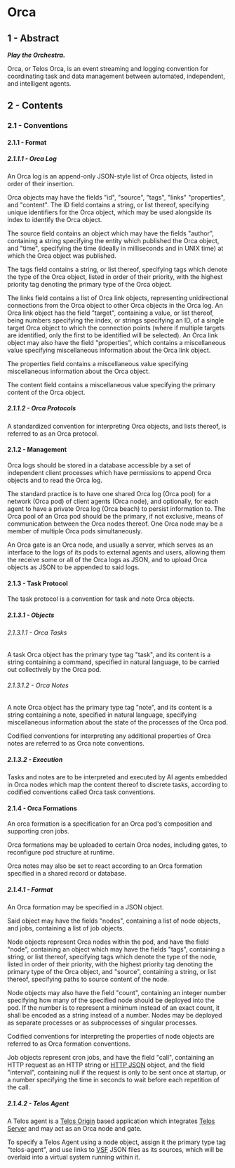 # Orca

## 1 - Abstract

***Play the Orchestra.***

Orca, or Telos Orca, is an event streaming and logging convention for coordinating task and data
management between automated, independent, and intelligent agents.

## 2 - Contents

### 2.1 - Conventions

#### 2.1.1 - Format

##### 2.1.1.1 - Orca Log

An Orca log is an append-only JSON-style list of Orca objects, listed in order of their insertion.

Orca objects may have the fields "id", "source", "tags", "links" "properties", and "content". The
ID field contains a string, or list thereof, specifying unique identifiers for the Orca object,
which may be used alongside its index to identify the Orca object.

The source field contains an object which may have the fields "author", containing a string
specifying the entity which published the Orca object, and "time", specifying the time (ideally in
milliseconds and in UNIX time) at which the Orca object was published.

The tags field contains a string, or list thereof, specifying tags which denote the type of the
Orca object, listed in order of their priority, with the highest priority tag denoting the primary
type of the Orca object.

The links field contains a list of Orca link objects, representing unidirectional connections from
the Orca object to other Orca objects in the Orca log. An Orca link object has the field "target",
containing a value, or list thereof, being numbers specifying the index, or strings specifying an
ID, of a single target Orca object to which the connection points (where if multiple targets are
identified, only the first to be identified will be selected). An Orca link object may also have
the field "properties", which contains a miscellaneous value specifying miscellaneous information
about the Orca link object.

The properties field contains a miscellaneous value specifying miscellaneous information about the
Orca object.

The content field contains a miscellaneous value specifying the primary content of the Orca object.

##### 2.1.1.2 - Orca Protocols

A standardized convention for interpreting Orca objects, and lists thereof, is referred to as an
Orca protocol.

#### 2.1.2 - Management

Orca logs should be stored in a database accessible by a set of independent client processes which
have permissions to append Orca objects and to read the Orca log.

The standard practice is to have one shared Orca log (Orca pool) for a network (Orca pod) of client
agents (Orca node), and optionally, for each agent to have a private Orca log (Orca beach) to
persist information to. The Orca pool of an Orca pod should be the primary, if not exclusive, means
of communication between the Orca nodes thereof. One Orca node may be a member of multiple Orca
pods simultaneously.

An Orca gate is an Orca node, and usually a server, which serves as an interface to the logs of its
pods to external agents and users, allowing them the receive some or all of the Orca logs as JSON,
and to upload Orca objects as JSON to be appended to said logs.

#### 2.1.3 - Task Protocol

The task protocol is a convention for task and note Orca objects.

##### 2.1.3.1 - Objects

###### 2.1.3.1.1 - Orca Tasks

A task Orca object has the primary type tag "task", and its content is a string containing a
command, specified in natural language, to be carried out collectively by the Orca pod.

###### 2.1.3.1.2 - Orca Notes

A note Orca object has the primary type tag "note", and its content is a string containing a note,
specified in natural language, specifying miscellaneous information about the state of the
processes of the Orca pod.

Codified conventions for interpreting any additional properties of Orca notes are referred to as
Orca note conventions.

##### 2.1.3.2 - Execution

Tasks and notes are to be interpreted and executed by AI agents embedded in Orca nodes which map
the content thereof to discrete tasks, according to codified conventions called Orca task
conventions.

#### 2.1.4 - Orca Formations

An orca formation is a specification for an Orca pod's composition and supporting cron jobs.

Orca formations may be uploaded to certain Orca nodes, including gates, to reconfigure pod
structure at runtime.

Orca notes may also be set to react according to an Orca formation specified in a shared record or
database.

##### 2.1.4.1 - Format

An Orca formation may be specified in a JSON object.

Said object may have the fields "nodes", containing a list of node objects, and jobs, containing a
list of job objects.

Node objects represent Orca nodes within the pod, and have the field "node", containing an object
which may have the fields "tags", containing a string, or list thereof, specifying tags which
denote the type of the node, listed in order of their priority, with the highest priority tag
denoting the primary type of the Orca object, and "source", containing a string, or list thereof,
specifying paths to source content of the node.

Node objects may also have the field "count", containing an integer number specifying how many of
the specified node should be deployed into the pod. If the number is to represent a minimum instead
of an exact count, it shall be encoded as a string instead of a number. Nodes may be deployed as
separate processes or as subprocesses of singular processes.

Codified conventions for interpreting the properties of node objects are referred to as Orca
formation conventions.

Job objects represent cron jobs, and have the field "call", containing an HTTP request as an HTTP
string or [HTTP JSON](https://github.com/Telos-Project/AutoCORS?tab=readme-ov-file#211---http-json)
object, and the field "interval", containing null if the request is only to be sent once at
startup, or a number specifying the time in seconds to wait before each repetition of the call.

##### 2.1.4.2 - Telos Agent

A Telos agent is a [Telos Origin](https://github.com/Telos-Project/Telos-Origin) based application
which integrates [Telos Server](https://github.com/Telos-Project/Telos-Server) and may act as an
Orca node and gate.

To specify a Telos Agent using a node object, assign it the primary type tag "telos-agent", and use
links to [VSF](https://github.com/Telos-Project/Virtual-System?tab=readme-ov-file#212---format)
JSON files as its sources, which will be overlaid into a virtual system running within it.
